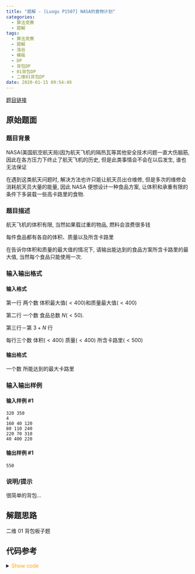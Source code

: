 ```yaml
---
title: "题解 - [Luogu P1507] NASA的食物计划"
categories:
  - 算法竞赛
  - 题解
tags:
  - 算法竞赛
  - 题解
  - 洛谷
  - 模板
  - DP
  - 背包DP
  - 01背包DP
  - 二维01背包DP
date: 2020-01-15 09:54:49
---
```


[题目链接](https://www.luogu.com.cn/problem/P1507)

<!-- more -->

## 原始题面

### 题目背景

NASA(美国航空航天局)因为航天飞机的隔热瓦等其他安全技术问题一直大伤脑筋, 因此在各方压力下终止了航天飞机的历史, 但是此类事情会不会在以后发生, 谁也无法保证

在遇到这类航天问题时, 解决方法也许只能让航天员出仓维修, 但是多次的维修会消耗航天员大量的能量, 因此 NASA 便想设计一种食品方案, 让体积和承重有限的条件下多装载一些高卡路里的食物.

### 题目描述

航天飞机的体积有限, 当然如果载过重的物品, 燃料会浪费很多钱

每件食品都有各自的体积、质量以及所含卡路里

在告诉你体积和质量的最大值的情况下, 请输出能达到的食品方案所含卡路里的最大值, 当然每个食品只能使用一次.

### 输入输出格式

#### 输入格式

第一行 两个数 体积最大值($<400$)和质量最大值($<400$)

第二行 一个数 食品总数 $N$($<50$).

第三行－第 $3+N$ 行

每行三个数 体积($<400$) 质量($<400$) 所含卡路里($<500$)

#### 输出格式

一个数 所能达到的最大卡路里

### 输入输出样例

#### 输入样例 #1

```input1
320 350
4
160 40 120
80 110 240
220 70 310
40 400 220
```

#### 输出样例 #1

```output1
550
```

### 说明/提示

很简单的背包...

## 解题思路

二维 01 背包板子题

## 代码参考

<details>
<summary><font color='orange'>Show code</font></summary>

{% icodeweb cpa_cpp title:Luogu_P1507 Luogu/P1507/0.cpp %}

</details>
